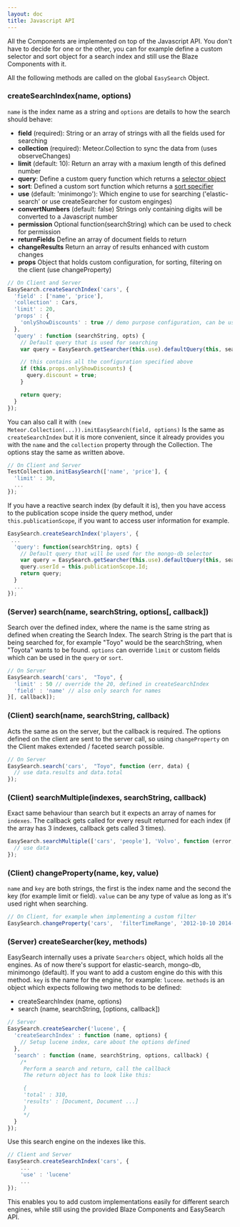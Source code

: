 ```yaml
---
layout: doc
title: Javascript API
---
```



All the Components are implemented on top of the Javascript API. You don't have to decide for 
one or the other, you can for example define a custom selector and sort object for a search index and still use
the Blaze Components with it.

All the following methods are called on the global ``EasySearch`` Object.

### createSearchIndex(name, options)

``name`` is the index name as a string and ``options`` are details to how the search should behave:

* **field** (required): String or an array of strings with all the fields used for searching
* **collection** (required): Meteor.Collection to sync the data from (uses observeChanges)
* **limit** (default: 10): Return an array with a maxium length of this defined number
* **query**: Define a custom query function which returns a [selector object](http://docs.meteor.com/#selectors)
* **sort**: Defined a custom sort function which returns a [sort specifier](http://docs.meteor.com/#sortspecifiers)
* **use** (default: 'minimongo'): Which engine to use for searching ('elastic-search' or use createSearcher for custom enginges)
* **convertNumbers** (default: false) Strings only containing digits will be converted to a Javascript number
* **permission** Optional function(searchString) which can be used to check for permission
* **returnFields** Define an array of document fields to return
* **changeResults** Return an array of results enhanced with custom changes
* **props** Object that holds custom configuration, for sorting, filtering on the client (use changeProperty)

```javascript
// On Client and Server
EasySearch.createSearchIndex('cars', {
  'field' : ['name', 'price'],
  'collection' : Cars,
  'limit' : 20,
  'props' : {
    'onlyShowDiscounts' : true // demo purpose configuration, can be used in query  
  },
  'query' : function (searchString, opts) {
    // Default query that is used for searching
    var query = EasySearch.getSearcher(this.use).defaultQuery(this, searchString);

    // this contains all the configuration specified above
    if (this.props.onlyShowDiscounts) {
      query.discount = true;
    }

    return query;
  }
});
```

You can also call it with ``(new Meteor.Collection(...)).initEasySearch(field, options)`` Is the same as ``createSearchIndex`` but it is more convenient,
since it already provides you with the ``name`` and the ``collection`` property through the Collection. The options stay the same as written above.

```javascript
// On Client and Server
TestCollection.initEasySearch(['name', 'price'], {
  'limit' : 30,
  ...
});
```

If you have a reactive search index (by default it is), then you have access to the publication scope inside the query method, under ```this.publicationScope```,
if you want to access user information for example.

```javascript
EasySearch.createSearchIndex('players', {
 ...
  'query': function(searchString, opts) {
    // Default query that will be used for the mongo-db selector
    var query = EasySearch.getSearcher(this.use).defaultQuery(this, searchString);
    query.userId = this.publicationScope.Id;
    return query;
  }
  ...
});
```

### (Server) search(name, searchString, options[, callback])

Search over the defined index, where the name is the same string as defined when creating the Search Index. The
search String is the part that is being searched for, for example "Toyo" would be the searchString, 
when "Toyota" wants to be found. ``options`` can override ``limit`` or custom fields which can be used in the ``query`` or
``sort``.

```javascript
// On Server
EasySearch.search('cars',  "Toyo", {
  'limit' : 50 // override the 20, defined in createSearchIndex
  'field' : 'name' // also only search for names
}[, callback]);
```

### (Client) search(name, searchString, callback)

Acts the same as on the server, but the callback is required. The options defined on the client are sent to the server call,
so using ``changeProperty`` on the Client makes extended / faceted search possible.

```javascript
// On Server
EasySearch.search('cars',  "Toyo", function (err, data) {
  // use data.results and data.total
});
```

### (Client) searchMultiple(indexes, searchString, callback)

Exact same behaviour than search but it expects an array of names for ``indexes``. The callback
gets called for every result returned for each index (if the array has 3 indexes, callback gets called 3 times).

```javascript
EasySearch.searchMultiple(['cars', 'people'], 'Volvo', function (error, data) {
  // use data
});
```

### (Client) changeProperty(name, key, value)

``name`` and ``key`` are both strings, the first is the index name and the second the key (for example limit or field).
``value`` can be any type of value as long as it's used right when searching.

```javascript
// On Client, for example when implementing a custom filter
EasySearch.changeProperty('cars',  'filterTimeRange', '2012-10-10 2014-10-01');
```

### (Server) createSearcher(key, methods)

EasySearch internally uses a private ``Searchers`` object, which holds all the engines. As of now there's support for elastic-search, mongo-db,
minimongo (default). If you want to add a custom engine do this with this method. ``key`` is the name for the engine, for example:
``lucene``. ``methods`` is an object which expects following two methods to be defined:

* createSearchIndex (name, options) 
* search (name, searchString, [options, callback])

```javascript
// Server
EasySearch.createSearcher('lucene', {
  'createSearchIndex' : function (name, options) {
    // Setup lucene index, care about the options defined
  },
  'search' : function (name, searchString, options, callback) {
    /* 
     Perform a search and return, call the callback
     The return object has to look like this:

     {
     'total' : 310,
     'results' : [Document, Document ...]
     }
     */
  }
});
```

Use this search engine on the indexes like this.

```javascript
// Client and Server
EasySearch.createSearchIndex('cars', {
    ...
    'use' : 'lucene'
    ...
});
```

This enables you to add custom implementations easily for different search engines, while still using the provided Blaze Components
and EasySearch API.

